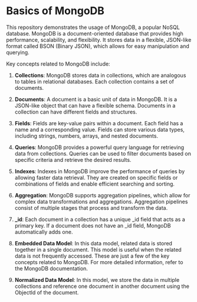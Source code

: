 
# Basics of MongoDB


This repository demonstrates the usage of MongoDB, a popular NoSQL database.
MongoDB is a document-oriented database that provides high performance, scalability, and flexibility.
It stores data in a flexible, JSON-like format called BSON (Binary JSON), which allows for easy manipulation and querying.

Key concepts related to MongoDB include:

1. **Collections**: MongoDB stores data in collections, which are analogous to tables in relational databases. Each collection contains a set of documents.

2. **Documents**: A document is a basic unit of data in MongoDB. It is a JSON-like object that can have a flexible schema. Documents in a collection can have different fields and structures.

3. **Fields**: Fields are key-value pairs within a document. Each field has a name and a corresponding value. Fields can store various data types, including strings, numbers, arrays, and nested documents.

4. **Queries**: MongoDB provides a powerful query language for retrieving data from collections. Queries can be used to filter documents based on specific criteria and retrieve the desired results.

5. **Indexes**: Indexes in MongoDB improve the performance of queries by allowing faster data retrieval. They are created on specific fields or combinations of fields and enable efficient searching and sorting.

6. **Aggregation**: MongoDB supports aggregation pipelines, which allow for complex data transformations and aggregations. Aggregation pipelines consist of multiple stages that process and transform the data.

7. **_id**: Each document in a collection has a unique _id field that acts as a primary key. If a document does not have an _id field, MongoDB automatically adds one.

8. **Embedded Data Model**: In this data model, related data is stored together in a single document. This model is useful when the related data is not frequently accessed.
These are just a few of the key concepts related to MongoDB. For more detailed information, refer to the MongoDB documentation.

9. **Normalized Data Model**:  In this model, we store the data in multiple collections and reference one document in another document using the ObjectId of the document.
